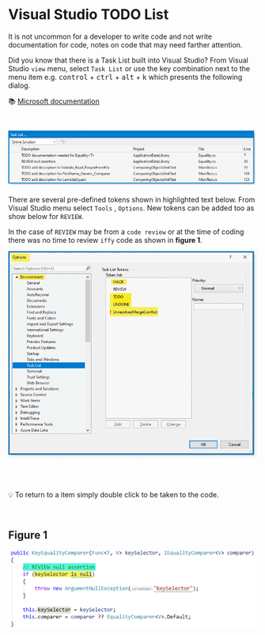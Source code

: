 # Visual Studio TODO List

It is not uncommon for a developer to write code and not write documentation for code, notes on code that may need farther attention.

Did you know that there is a Task List built into Visual Studio? From Visual Studio `view` menu, select `Task List` or use the key combination next to the menu item e.g. <kbd>control</kbd> + <kbd>ctrl</kbd> + <kbd>alt</kbd> + <kbd>k</kbd> which presents the following dialog.

:books: [Microsoft documentation](https://docs.microsoft.com/en-us/visualstudio/ide/using-the-task-list?view=vs-2019)

</br>

![assets/todoList.png](./assets/todoList.png)

There are several pre-defined tokens shown in highlighted text below. From Visual Studio menu select `Tools` , `Options`. New tokens can be added too as show below for `REVIEW`. 

In the case of `REVIEW`  may be from a `code review` or at the time of coding there was no time to review `iffy` code as shown in **figure 1**.

![assets/todoList.png](./assets/todoListTokens.png)


</br></br>

:bulb: To return to a item simply double click to be taken to the code.

</br>

## Figure 1

![assets/todoList.png](./assets/todo1.png)